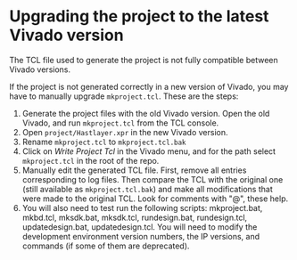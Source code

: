 # Upgrading the project to the latest Vivado version



The TCL file used to generate the project is not fully compatible between Vivado versions.

If the project is not generated correctly in a new version of Vivado, you may have to manually upgrade `mkproject.tcl`. These are the steps:

1. Generate the project files with the old Vivado version. Open the old Vivado, and run `mkproject.tcl` from the TCL console.
2. Open `project/Hastlayer.xpr` in the new Vivado version.
3. Rename `mkproject.tcl` to `mkproject.tcl.bak`
4. Click on *Write Project Tcl* in the Vivado menu, and for the path select `mkproject.tcl` in the root of the repo.
5. Manually edit the generated TCL file. First, remove all entries corresponding to log files. Then compare the TCL with the original one (still available as `mkproject.tcl.bak`) and make all modifications that were made to the original TCL. Look for comments with "@", these help.
6. You will also need to test run the following scripts: mkproject.bat, mkbd.tcl, mksdk.bat, mksdk.tcl, rundesign.bat, rundesign.tcl, updatedesign.bat, updatedesign.tcl. You will need to modify the development environment version numbers, the IP versions, and commands (if some of them are deprecated).